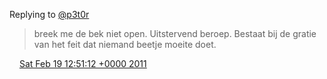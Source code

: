 Replying to [@p3t0r](https://twitter.com/p3t0r/status/38910122784722945)

>  breek me de bek niet open\. Uitstervend beroep\. Bestaat bij de gratie van het feit dat niemand beetje moeite doet\.

<img src="../../media/tweet.ico" width="12" /> [Sat Feb 19 12:51:12 +0000 2011](https://twitter.com/DromerDenker/status/38943683915026432)